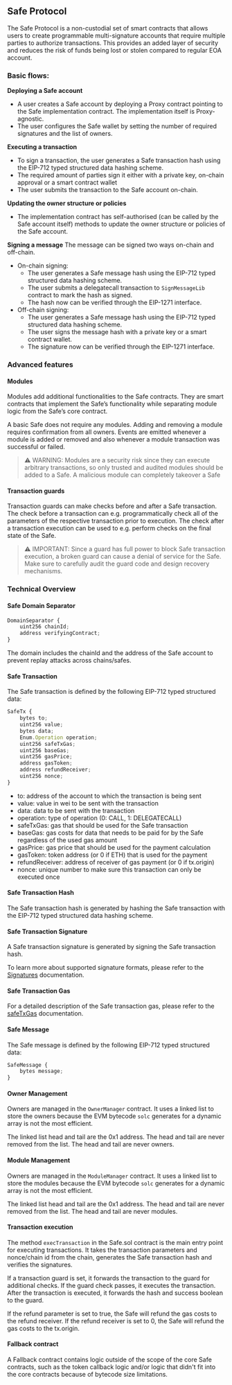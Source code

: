 ## Safe Protocol

The Safe Protocol is a non-custodial set of smart contracts that allows users to create programmable multi-signature accounts that require multiple parties to authorize transactions. This provides an added layer of security and reduces the risk of funds being lost or stolen compared to regular EOA account.

### Basic flows:

**Deploying a Safe account**

-   A user creates a Safe account by deploying a Proxy contract pointing to the Safe implementation contract. The implementation itself is Proxy-agnostic.
-   The user configures the Safe wallet by setting the number of required signatures and the list of owners.

**Executing a transaction**

-   To sign a transaction, the user generates a Safe transaction hash using the EIP-712 typed structured data hashing scheme.
-   The required amount of parties sign it either with a private key, on-chain approval or a smart contract wallet
-   The user submits the transaction to the Safe account on-chain.

**Updating the owner structure or policies**

-   The implementation contract has self-authorised (can be called by the Safe account itself) methods to update the owner structure or policies of the Safe account.

**Signing a message**
The message can be signed two ways on-chain and off-chain.

-   On-chain signing:
    -   The user generates a Safe message hash using the EIP-712 typed structured data hashing scheme.
    -   The user submits a delegatecall transaction to `SignMessageLib` contract to mark the hash as signed.
    -   The hash now can be verified through the EIP-1271 interface.
-   Off-chain signing:
    -   The user generates a Safe message hash using the EIP-712 typed structured data hashing scheme.
    -   The user signs the message hash with a private key or a smart contract wallet.
    -   The signature now can be verified through the EIP-1271 interface.

### Advanced features

#### Modules

Modules add additional functionalities to the Safe contracts. They are smart contracts that implement the Safe’s functionality while separating module logic from the Safe’s core contract.

A basic Safe does not require any modules. Adding and removing a module requires confirmation from all owners. Events are emitted whenever a module is added or removed and also whenever a module transaction was successful or failed.

> ⚠️ WARNING: Modules are a security risk since they can execute arbitrary transactions,
> so only trusted and audited modules should be added to a Safe. A malicious module can completely takeover a Safe

#### Transaction guards

Transaction guards can make checks before and after a Safe transaction.
The check before a transaction can e.g. programmatically check all of the parameters of the respective transaction prior to execution. The check after a transaction execution can be used to e.g. perform checks on the final state of the Safe.

> ⚠️ IMPORTANT: Since a guard has full power to block Safe transaction execution,
> a broken guard can cause a denial of service for the Safe. Make sure to carefully audit the guard code and design recovery mechanisms.

### Technical Overview

#### Safe Domain Separator

```js
DomainSeparator {
    uint256 chainId;
    address verifyingContract;
}
```

The domain includes the chainId and the address of the Safe account to prevent replay attacks across chains/safes.

#### Safe Transaction

The Safe transaction is defined by the following EIP-712 typed structured data:

```js
SafeTx {
    bytes to;
    uint256 value;
    bytes data;
    Enum.Operation operation;
    uint256 safeTxGas;
    uint256 baseGas;
    uint256 gasPrice;
    address gasToken;
    address refundReceiver;
    uint256 nonce;
}
```

-   to: address of the account to which the transaction is being sent
-   value: value in wei to be sent with the transaction
-   data: data to be sent with the transaction
-   operation: type of operation (0: CALL, 1: DELEGATECALL)
-   safeTxGas: gas that should be used for the Safe transaction
-   baseGas: gas costs for data that needs to be paid for by the Safe regardless of the used gas amount
-   gasPrice: gas price that should be used for the payment calculation
-   gasToken: token address (or 0 if ETH) that is used for the payment
-   refundReceiver: address of receiver of gas payment (or 0 if tx.origin)
-   nonce: unique number to make sure this transaction can only be executed once

#### Safe Transaction Hash

The Safe transaction hash is generated by hashing the Safe transaction with the EIP-712 typed structured data hashing scheme.

#### Safe Transaction Signature

A Safe transaction signature is generated by signing the Safe transaction hash.

To learn more about supported signature formats, please refer to the [Signatures](./signatures.md) documentation.

#### Safe Transaction Gas

For a detailed description of the Safe transaction gas, please refer to the [safeTxGas](./safe_tx_gas.md) documentation.

#### Safe Message

The Safe message is defined by the following EIP-712 typed structured data:

```js
SafeMessage {
    bytes message;
}
```

#### Owner Management

Owners are managed in the `OwnerManager` contract. It uses a linked list to store the owners because the EVM bytecode `solc` generates for a dynamic array is not the most efficient.

The linked list head and tail are the 0x1 address. The head and tail are never removed from the list. The head and tail are never owners.

#### Module Management

Owners are managed in the `ModuleManager` contract. It uses a linked list to store the modules because the EVM bytecode `solc` generates for a dynamic array is not the most efficient.

The linked list head and tail are the 0x1 address. The head and tail are never removed from the list. The head and tail are never modules.

#### Transaction execution

The method `execTransaction` in the Safe.sol contract is the main entry point for executing transactions.
It takes the transaction parameters and nonce/chain id from the chain, generates the Safe transaction hash and verifies the signatures.

If a transaction guard is set, it forwards the transaction to the guard for additional checks. If the guard check passes, it executes the transaction. After the transaction is executed, it forwards the hash and success boolean to the guard.

If the refund parameter is set to true, the Safe will refund the gas costs to the refund receiver. If the refund receiver is set to 0, the Safe will refund the gas costs to the tx.origin.

#### Fallback contract

A Fallback contract contains logic outside of the scope of the core Safe contracts, such as the token callback logic and/or logic that didn't fit into the core contracts because of bytecode size limitations.
